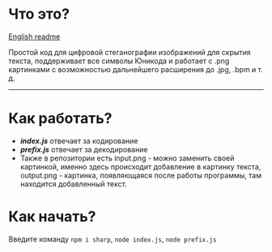 # Что это?
[English readme](https://github.com/ibc8/image-steganography/blob/main/README.md)

Простой код для цифровой стеганографии изображений для скрытия текста, поддерживает все символы Юникода и работает с .png картинками с возможностью дальнейшего расширения до .jpg, .bpm и т. д.
____
# Как работать?
- ***index.js*** отвечает за кодирование
- ***prefix.js*** отвечает за декодирование
- Также в репозитории есть input.png - можно заменить своей картинкой, именно здесь происходит добавление в картинку текста, output.png - картинка, появляющаяся после работы программы, там находится добавленный текст.
# Как начать?
Введите команду ```npm i sharp```, ```node index.js```, ```node prefix.js```
